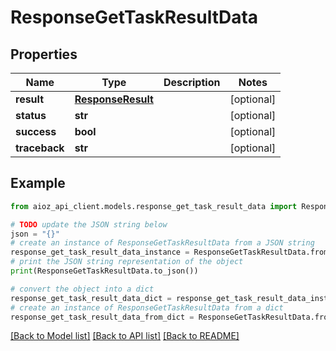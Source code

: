 # ResponseGetTaskResultData


## Properties

Name | Type | Description | Notes
------------ | ------------- | ------------- | -------------
**result** | [**ResponseResult**](ResponseResult.md) |  | [optional] 
**status** | **str** |  | [optional] 
**success** | **bool** |  | [optional] 
**traceback** | **str** |  | [optional] 

## Example

```python
from aioz_api_client.models.response_get_task_result_data import ResponseGetTaskResultData

# TODO update the JSON string below
json = "{}"
# create an instance of ResponseGetTaskResultData from a JSON string
response_get_task_result_data_instance = ResponseGetTaskResultData.from_json(json)
# print the JSON string representation of the object
print(ResponseGetTaskResultData.to_json())

# convert the object into a dict
response_get_task_result_data_dict = response_get_task_result_data_instance.to_dict()
# create an instance of ResponseGetTaskResultData from a dict
response_get_task_result_data_from_dict = ResponseGetTaskResultData.from_dict(response_get_task_result_data_dict)
```
[[Back to Model list]](../README.md#documentation-for-models) [[Back to API list]](../README.md#documentation-for-api-endpoints) [[Back to README]](../README.md)


